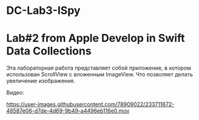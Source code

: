 # DC-Lab3-ISpy
# Lab#2 from Apple Develop in Swift Data Collections

Эта лабораторная работа представляет собой приложение, в котором использован ScrollView с вложенным ImageView. 
Что позволяет делать увеличение изображения. 

Видео:

https://user-images.githubusercontent.com/78909022/233711672-48587e06-d7de-4d69-9b49-a4496eb116e0.mov

